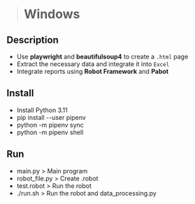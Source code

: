># Windows

## Description
- Use **playwright** and **beautifulsoup4** to create a `.html` page
- Extract the necessary data and integrate it into `Excel`
- Integrate reports using **Robot Framework** and **Pabot**

## Install

- Install Python 3.11
- pip install --user pipenv
- python -m pipenv sync
- python -m pipenv shell

## Run
- main.py > Main program
- robot_file.py > Create .robot
- test.robot > Run the robot
- ./run.sh > Run the robot and data_processing.py

<!-- pyinstaller -F <python file>   # 打包成單執行檔，適合小檔
pyinstaller -D <python file>   # 打包成多個文件，適合框架類程式 -->
